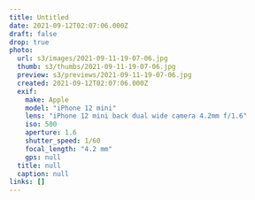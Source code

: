 ```yaml
---
title: Untitled
date: 2021-09-12T02:07:06.000Z
draft: false
drop: true
photo:
  url: s3/images/2021-09-11-19-07-06.jpg
  thumb: s3/thumbs/2021-09-11-19-07-06.jpg
  preview: s3/previews/2021-09-11-19-07-06.jpg
  created: 2021-09-12T02:07:06.000Z
  exif:
    make: Apple
    model: "iPhone 12 mini"
    lens: "iPhone 12 mini back dual wide camera 4.2mm f/1.6"
    iso: 500
    aperture: 1.6
    shutter_speed: 1/60
    focal_length: "4.2 mm"
    gps: null
  title: null
  caption: null
links: []
---
```

